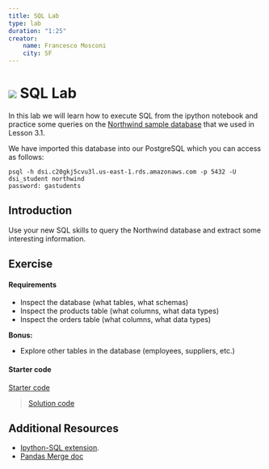 ```yaml
---
title: SQL Lab
type: lab
duration: "1:25"
creator:
    name: Francesco Mosconi
    city: SF
---
```


# ![](https://ga-dash.s3.amazonaws.com/production/assets/logo-9f88ae6c9c3871690e33280fcf557f33.png) SQL Lab

In this lab we will learn how to execute SQL from the ipython notebook and practice some queries on the  [Northwind sample database](https://northwinddatabase.codeplex.com/) that we used in Lesson 3.1.

We have imported this database into our PostgreSQL which you can access as follows:

    psql -h dsi.c20gkj5cvu3l.us-east-1.rds.amazonaws.com -p 5432 -U dsi_student northwind
    password: gastudents

## Introduction

Use your new SQL skills to query the Northwind database and extract some interesting information.

## Exercise

#### Requirements

- Inspect the database (what tables, what schemas)
- Inspect the products table (what columns, what data types)
- Inspect the orders table (what columns, what data types)

**Bonus:**
- Explore other tables in the database (employees, suppliers, etc.)


#### Starter code

[Starter code](code/starter-code/starter-code-3_2.ipynb)

> [Solution code](code/solution-code/solution-code-3_2.ipynb)


## Additional Resources

- [Ipython-SQL extension](https://github.com/catherinedevlin/ipython-sql).
- [Pandas Merge doc](http://pandas.pydata.org/pandas-docs/stable/merging.html)
